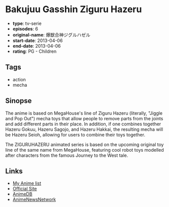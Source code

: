 # Bakujuu Gasshin Ziguru Hazeru

-   **type**: tv-serie
-   **episodes**: 6
-   **original-name**: 爆獣合神ジグルハゼル
-   **start-date**: 2013-04-06
-   **end-date**: 2013-04-06
-   **rating**: PG - Children

## Tags

-   action
-   mecha

## Sinopse

The anime is based on MegaHouse's line of Ziguru Hazeru (literally, "Jiggle and Pop Out") mecha toys that allow people to remove parts from the joints and add different parts in their place. In addition, if one combines together Hazeru Gokuu, Hazeru Sagojo, and Hazeru Hakkai, the resulting mecha will be Hazeru Seioh, allowing for users to combine their toys together.

The ZIGURUHAZERU animated series is based on the upcoming original toy line of the same name from MegaHouse, featuring cool robot toys modelled after characters from the famous Journey to the West tale.

## Links

-   [My Anime list](https://myanimelist.net/anime/18227/Bakujuu_Gasshin_Ziguru_Hazeru)
-   [Official Site](http://www.ppi.co.jp/news_release/press_release_20130405/)
-   [AnimeDB](http://anidb.info/perl-bin/animedb.pl?show=anime&aid=9819)
-   [AnimeNewsNetwork](http://www.animenewsnetwork.com/encyclopedia/anime.php?id=15275)
